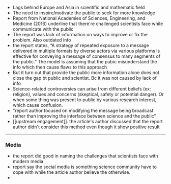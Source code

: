 - Lags behind Europe and Asia in scientific and mathematic field 
- The need to inspire/motivate the public to seek for more knowledge
- Report from National Academies of Sciences, Engineering, and Medicine (2016) underline that there're challenged scientists face while communicate with the public
- The report was lack of information on ways to improve or fix the problem. Also outdated info
- the report states, “A strategy of repeated exposure to a message delivered in multiple formats by diverse actors via various platforms is effective for conveying a message of consensus to many segments of the public.” The model is assuming that the pubic misunderstand the info which then cause flaws to this approach
- But it turn out that provide the public more information alone does not close the gap bt public and scientist. Bc it was not caused by lack of info
- Science-related controversies can arise from different beliefs (ex: religion), values and concerns (skeptical, safety or potential danger). Or when some thing was present to public by various research interest, which cause confusion.
- "report author focused on modifying the message being broadcast rather than improving the interface between science and the public"
- [[upstream engagement]]. the article's author discussed that the report author didn't consider this method even though it show positive result

---
### Media
- the report did good in naming the challenges that scientists face with modern media
- report say the social media is something science community have to cope with while the article author believe the otherwise.
- 